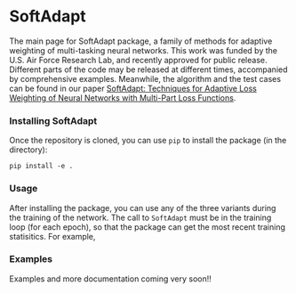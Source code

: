 # SoftAdapt
The main page for SoftAdapt package, a family of methods for adaptive weighting of multi-tasking neural networks. This work was funded by the U.S. Air Force Research Lab, and recently approved for public release. Different parts of the code may be released at different times, accompanied by comprehensive examples. Meanwhile, the algorithm and the test cases can be found in our paper [SoftAdapt: Techniques for Adaptive Loss Weighting of Neural Networks with Multi-Part Loss Functions](https://arxiv.org/pdf/1912.12355.pdf). 


### Installing SoftAdapt

Once the repository is cloned, you can use `pip` to install the package (in the directory):
````
pip install -e .

````


### Usage

After installing the package, you can use any of the three variants during the training of the network. The call to `SoftAdapt` must be in the training loop (for each epoch), so that the package can get the most recent training statisitics. For example,





### Examples

Examples and more documentation coming very soon!!


